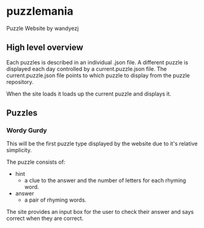 # puzzlemania
Puzzle Website by wandyezj

## High level overview

Each puzzles is described in an individual .json file.
A different puzzle is displayed each day controlled by a current.puzzle.json file.
The current.puzzle.json file points to which puzzle to display from the puzzle repository.

When the site loads it loads up the current puzzle and displays it.

## Puzzles

### Wordy Gurdy

This will be the first puzzle type displayed by the website due to it's relative simplicity.

The puzzle consists of:
* hint
    * a clue to the answer and the number of letters for each rhyming word.
* answer
    * a pair of rhyming words.

The site provides an input box for the user to check their answer and says correct when they are correct.
